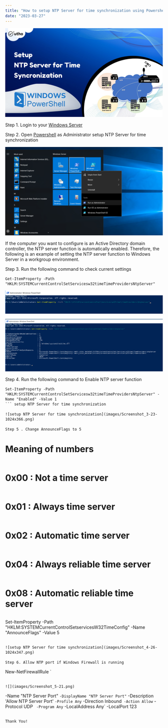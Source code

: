 ```yaml
---
title: "How to setup NTP Server for time synchronization using Powershell"
date: "2023-03-27"
---
```


![setup NTP Server for time synchronization](images/How-to-setup-NTP-Server-for-time-synchronization-using-Powershell_utho.jpg)

Step 1. Login to your [Windows Server](https://www.microsoft.com/en-in/windows-server)

Step 2. Open [Powershell](https://utho.com/docs/tutorial/how-to-change-rdp-port-via-powershell-in-windows-server/) as Administrator setup NTP Server for time synchronization

![](images/Screenshot_0-1024x572.png)

If the computer you want to configure is an Active Directory domain controller, the NTP server function is automatically enabled. Therefore, the following is an example of setting the NTP server function to Windows Server in a workgroup environment.

Step 3. Run the following command to check current settings

```
Get-ItemProperty -Path "HKLM:SYSTEMCurrentControlSetServicesw32timeTimeProvidersNtpServer"
```

![](images/Screenshot_1-24-1024x151.png)

![setup NTP Server for time synchronization](images/Screenshot_2-29-1024x339.png)

Step 4. Run the following command to Enable NTP server function

```
Set-ItemProperty -Path "HKLM:SYSTEMCurrentControlSetServicesw32timeTimeProvidersNtpServer" -Name "Enabled" -Value 1
``` setup NTP Server for time synchronization

![setup NTP Server for time synchronization](images/Screenshot_3-23-1024x366.png)

Step 5 . Change AnnounceFlags to 5

```
# Meaning of numbers

```

```
# 0x00 : Not a time server

```

```
# 0x01 : Always time server

```

```
# 0x02 : Automatic time server

```

```
# 0x04 : Always reliable time server

```

```
# 0x08 : Automatic reliable time server

```

```
Set-ItemProperty -Path "HKLM:SYSTEMCurrentControlSetservicesW32TimeConfig" -Name "AnnounceFlags" -Value 5
```

![setup NTP Server for time synchronization](images/Screenshot_4-26-1024x347.png)

Step 6. Allow NTP port if Windows Firewall is running

```
New-NetFirewallRule `
```

![](images/Screenshot_5-21.png)

```
-Name "NTP Server Port" `
-DisplayName "NTP Server Port" `
-Description 'Allow NTP Server Port' `
-Profile Any `
-Direction Inbound`
-Action Allow`
-Protocol UDP `
-Program Any`
-LocalAddress Any`
-LocalPort 123
```

Thank You!
